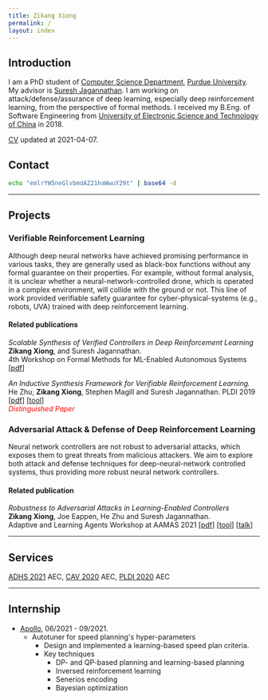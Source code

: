 ```yaml
---
title: Zikang Xiong
permalink: /
layout: index 
---
```


## Introduction

I am a PhD student of [Computer Science Department](https://www.cs.purdue.edu/), [Purdue University](https://www.purdue.edu/). My advisor is [Suresh Jagannathan](https://www.cs.purdue.edu/homes/suresh/). I am working on attack/defense/assurance of deep learning, especially deep reinforcement learning, from the perspective of formal methods. I received my B.Eng. of Software Engineering from [University of Electronic Science and Technology of China](https://www.uestc.edu.cn/) in 2018.

[CV](https://www.cs.purdue.edu/homes/xiong84/res/cv/cv.pdf) updated at 2021-04-07.

## Contact

```sh
echo "emlrYW5neGlvbmdAZ21haWwuY29t" | base64 -d
```  

---

## Projects

### Verifiable Reinforcement Learning

Although deep neural networks have achieved promising performance in various tasks, they are generally used as black-box functions without any formal guarantee on their properties. For example, without formal analysis, it is unclear whether a neural-network-controlled drone, which is operated in a complex environment, will collide with the ground or not. This line of work provided verifiable safety guarantee for cyber-physical-systems (e.g., robots, UVA) trained with deep reinforcement learning.  

#### Related publications

*Scalable Synthesis of Verified Controllers in Deep Reinforcement Learning*  
**Zikang Xiong**, and Suresh Jagannathan.  
4th Workshop on Formal Methods for ML-Enabled Autonomous Systems \[[pdf](https://www.cs.purdue.edu/homes/xiong84/res/papers/CAV21.pdf)\]  

*An Inductive Synthesis Framework for Verifiable Reinforcement Learning.*  
He Zhu, **Zikang Xiong**, Stephen Magill and Suresh Jagannathan.
PLDI 2019 \[[pdf](https://arxiv.org/pdf/1907.07273.pdf)\] \[[tool](https://github.com/caffett/VRL_CodeReview)\]  
<span style="color:red"> <em>Distinguished Paper</em> </span>

### Adversarial Attack & Defense of Deep Reinforcement Learning

Neural network controllers are not robust to adversarial attacks, which exposes them to great threats from malicious attackers. We aim to explore both attack and defense techniques for deep-neural-network controlled systems, thus providing more robust neural network controllers.

#### Related publication

*Robustness to Adversarial Attacks in Learning-Enabled Controllers*  
**Zikang Xiong**, Joe Eappen, He Zhu and Suresh Jagannathan.  
Adaptive and Learning Agents Workshop
at AAMAS 2021 \[[pdf](https://www.cs.purdue.edu/homes/xiong84/res/papers/Adversarial20.pdf)\] \[[tool](https://hub.docker.com/repository/docker/caffett/neural_shield)\] \[[talk](https://www.youtube.com/watch?v=_52awZEp2iI)\]

---

## Services

[ADHS 2021](https://sites.uclouvain.be/adhs21/) AEC, [CAV 2020](http://i-cav.org/2020/) AEC, [PLDI 2020](https://conf.researchr.org/home/pldi-2020) AEC

---

## Internship

- [Apollo](https://apollo.auto/), 06/2021 - 09/2021.
  - Autotuner for speed planning's hyper-parameters
    - Design and implemented a learning-based speed plan criteria.  
    - Key techniques
      - DP- and QP-based planning and learning-based planning
      - Inversed reinforcement learning  
      - Senerios encoding  
      - Bayesian optimization  

<!-- ---
# Others
📚 My recent paper reading [notes](https://xiong.zikang.me/blogs).    -->
